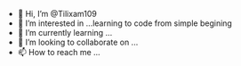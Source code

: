 - 👋 Hi, I’m @Tilixam109
- 👀 I’m interested in ...learning to code from simple begining
- 🌱 I’m currently learning ...
- 💞️ I’m looking to collaborate on ...
- 📫 How to reach me ...

<!---
Tilixam109/Tilixam109 is a ✨ special ✨ repository because its `README.md` (this file) appears on your GitHub profile.
You can click the Preview link to take a look at your changes.
--->
